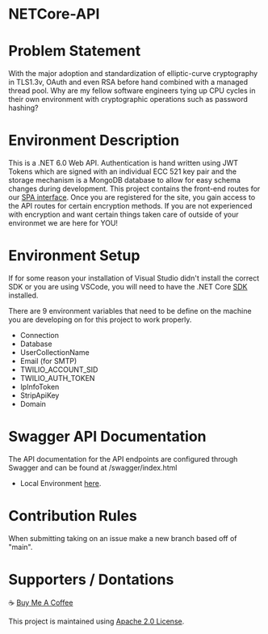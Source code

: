 # NETCore-API

# Problem Statement
With the major adoption and standardization of elliptic-curve cryptography in TLS1.3v, OAuth and even RSA before hand combined with a managed thread pool. Why are my fellow software engineers tying up CPU cycles in their own environment with cryptographic operations such as password hashing?

# Environment Description
This is a .NET 6.0 Web API. Authentication is hand written using JWT Tokens which are signed with an individual ECC 521 key pair and the storage mechanism is a MongoDB database to allow for easy schema changes during development. This project contains the front-end routes for our [SPA interface](https://github.com/Encryption-API-Services/AngularSPA). Once you are registered for the site, you gain access to the API routes for certain encryption methods. If you are not experienced with encryption and want certain things taken care of outside of your environmet we are here for YOU! 

# Environment Setup
If for some reason your installation of Visual Studio didn't install the correct SDK or you are using VSCode, you will need to have the .NET Core [SDK](https://dotnet.microsoft.com/en-us/download/dotnet/6.0) installed.

There are 9 environment variables that need to be define on the machine you are developing on for this project to work properly. 
  - Connection
  - Database
  - UserCollectionName
  - Email (for SMTP)
  - TWILIO_ACCOUNT_SID
  - TWILIO_AUTH_TOKEN
  - IpInfoToken
  - StripApiKey
  - Domain

# Swagger API Documentation
The API documentation for the API endpoints are configured through Swagger and can be found at /swagger/index.html
  - Local Environment [here](https://localhost:44380/swagger/index.html).
  
# Contribution Rules
When submitting taking on an issue make a new branch based off of "main".


# Supporters / Dontations
:coffee: [Buy Me A Coffee](https://www.buymeacoffee.com/mikemulchrs)

This project is maintained using [Apache 2.0 License](https://github.com/Encryption-API-Services/NETCore-API/blob/main/LICENSE).
